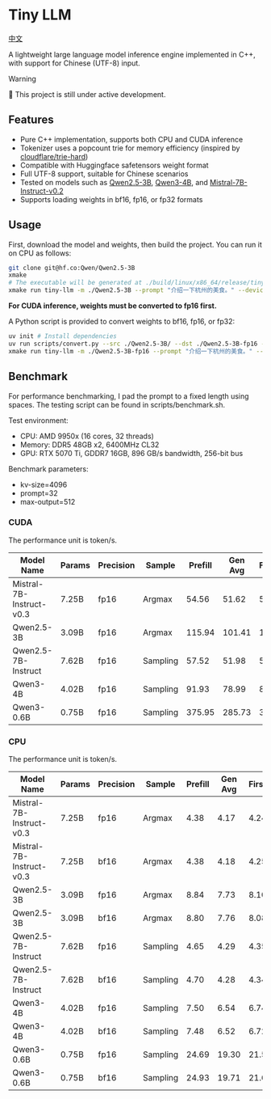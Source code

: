 # Tiny LLM

[中文](./README.zh.md)

A lightweight large language model inference engine implemented in C++, with support for Chinese (UTF-8) input.

> [!WARNING]
> 🚧 This project is still under active development.

## Features

- Pure C++ implementation, supports both CPU and CUDA inference
- Tokenizer uses a popcount trie for memory efficiency (inspired by [cloudflare/trie-hard](https://github.com/cloudflare/trie-hard))
- Compatible with Huggingface safetensors weight format
- Full UTF-8 support, suitable for Chinese scenarios
- Tested on models such as [Qwen2.5-3B](https://huggingface.co/Qwen/Qwen2.5-3B), [Qwen3-4B](https://huggingface.co/Qwen/Qwen2.5-3B/), and [Mistral-7B-Instruct-v0.2](https://huggingface.co/mistralai/Mistral-7B-Instruct-v0.2)
- Supports loading weights in bf16, fp16, or fp32 formats

## Usage

First, download the model and weights, then build the project. You can run it on CPU as follows:

```bash
git clone git@hf.co:Qwen/Qwen2.5-3B
xmake
# The executable will be generated at ./build/linux/x86_64/release/tiny-llm
xmake run tiny-llm -m ./Qwen2.5-3B --prompt "介绍一下杭州的美食。" --device=cpu
```

**For CUDA inference, weights must be converted to fp16 first.**

A Python script is provided to convert weights to bf16, fp16, or fp32:

```bash
uv init # Install dependencies
uv run scripts/convert.py --src ./Qwen2.5-3B/ --dst ./Qwen2.5-3B-fp16 --dtype fp16
xmake run tiny-llm -m ./Qwen2.5-3B-fp16 --prompt "介绍一下杭州的美食。" --device=cuda
```

## Benchmark

For performance benchmarking, I pad the prompt to a fixed length using spaces. The testing script can be found in scripts/benchmark.sh.

Test environment:

- CPU: AMD 9950x (16 cores, 32 threads)
- Memory: DDR5 48GB x2, 6400MHz CL32
- GPU: RTX 5070 Ti, GDDR7 16GB, 896 GB/s bandwidth, 256-bit bus

Benchmark parameters:

- kv-size=4096
- prompt=32
- max-output=512

### CUDA

The performance unit is token/s.

| Model Name               | Params | Precision | Sample | Prefill | Gen Avg | First32 | Last32 |
| ------------------------ | ----- | ---- | -------- | ------- | ------ | ------ | ------ |
| Mistral-7B-Instruct-v0.3 | 7.25B | fp16 | Argmax   | 54.56   | 51.62  | 53.16  | 51.28  |
| Qwen2.5-3B               | 3.09B | fp16 | Argmax   | 115.94  | 101.41 | 105.39 | 100.10 |
| Qwen2.5-7B-Instruct      | 7.62B | fp16 | Sampling | 57.52   | 51.98  | 53.07  | 52.31  |
| Qwen3-4B                 | 4.02B | fp16 | Sampling | 91.93   | 78.99  | 83.12  | 76.42  |
| Qwen3-0.6B               | 0.75B | fp16 | Sampling | 375.95  | 285.73 | 313.96 | 267.75 |

### CPU

The performance unit is token/s.

| Model Name               | Params | Precision | Sample | Prefill | Gen Avg | First32 | Last32 |
| ------------------------ | ----- | ---- | -------- | ------- | ------ | ----- | ---- |
| Mistral-7B-Instruct-v0.3 | 7.25B | fp16 | Argmax   | 4.38    | 4.17   | 4.24  | 4.25  |
| Mistral-7B-Instruct-v0.3 | 7.25B | bf16 | Argmax   | 4.38    | 4.18   | 4.25  | 4.25  |
| Qwen2.5-3B               | 3.09B | fp16 | Argmax   | 8.84    | 7.73   | 8.10  | 7.83  |
| Qwen2.5-3B               | 3.09B | bf16 | Argmax   | 8.80    | 7.76   | 8.08  | 7.95  |
| Qwen2.5-7B-Instruct      | 7.62B | fp16 | Sampling | 4.65    | 4.29   | 4.35  | 4.40  |
| Qwen2.5-7B-Instruct      | 7.62B | bf16 | Sampling | 4.70    | 4.28   | 4.34  | 4.39  |
| Qwen3-4B                 | 4.02B | fp16 | Sampling | 7.50    | 6.54   | 6.74  | 6.62  |
| Qwen3-4B                 | 4.02B | bf16 | Sampling | 7.48    | 6.52   | 6.72  | 6.63  |
| Qwen3-0.6B               | 0.75B | fp16 | Sampling | 24.69   | 19.30  | 21.54 | 18.69 |
| Qwen3-0.6B               | 0.75B | bf16 | Sampling | 24.93   | 19.71  | 21.69 | 19.32 |
